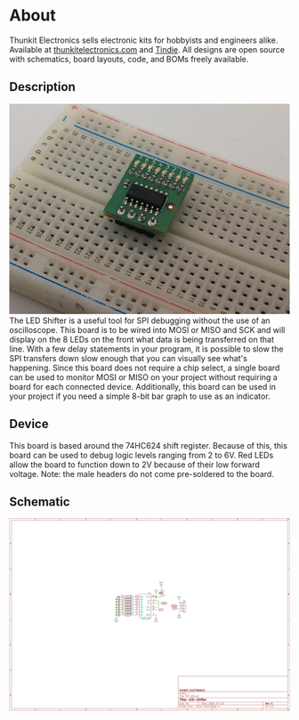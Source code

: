 # About #
Thunkit Electronics sells electronic kits for hobbyists and engineers alike. Available at [thunkitelectronics.com](https://thunkitelectronics.com) and [Tindie](https://www.tindie.com/stores/cmccaskey). All designs are open source with schematics, board layouts, code, and BOMs freely available.

## Description ###
![image goes here](IMAGES/LED-Shifter_0.png) <br />
The LED Shifter is a useful tool for SPI debugging without the use of an oscilloscope. This board is to be wired into MOSI or MISO and SCK and will display on the 8 LEDs on the front what data is being transferred on that line. With a few delay statements in your program, it is possible to slow the SPI transfers down slow enough that you can visually see what's happening. Since this board does not require a chip select, a single board can be used to monitor MOSI or MISO on your project without requiring a board for each connected device. Additionally, this board can be used in your project if you need a simple 8-bit bar graph to use as an indicator.

## Device ##
This board is based around the 74HC624 shift register. Because of this, this board can be used to debug logic levels ranging from 2 to 6V. Red LEDs allow the board to function down to 2V because of their low forward voltage. Note: the male headers do not come pre-soldered to the board.

## Schematic ##
![image goes here](IMAGES/LED-Shifter_SCHEM.png) <br />
